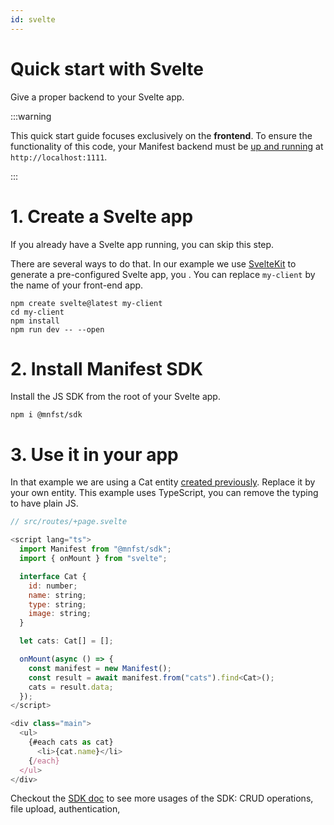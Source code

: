 ```yaml
---
id: svelte
---
```


# Quick start with Svelte

Give a proper backend to your Svelte app.

:::warning

This quick start guide focuses exclusively on the **frontend**. To ensure the functionality of this code, your Manifest backend must be [up and running](install.md) at `http://localhost:1111`.

:::

# 1. Create a Svelte app

If you already have a Svelte app running, you can skip this step.

There are several ways to do that. In our example we use [SvelteKit](https://kit.svelte.dev/) to generate a pre-configured Svelte app, you . You can replace `my-client` by the name of your front-end app.

```
npm create svelte@latest my-client
cd my-client
npm install
npm run dev -- --open
```

# 2. Install Manifest SDK

Install the JS SDK from the root of your Svelte app.

```
npm i @mnfst/sdk
```

# 3. Use it in your app

In that example we are using a Cat entity [created previously](entities.md). Replace it by your own entity. This example uses TypeScript, you can remove the typing to have plain JS.

```js
// src/routes/+page.svelte

<script lang="ts">
  import Manifest from "@mnfst/sdk";
  import { onMount } from "svelte";

  interface Cat {
    id: number;
    name: string;
    type: string;
    image: string;
  }

  let cats: Cat[] = [];

  onMount(async () => {
    const manifest = new Manifest();
    const result = await manifest.from("cats").find<Cat>();
    cats = result.data;
  });
</script>

<div class="main">
  <ul>
    {#each cats as cat}
      <li>{cat.name}</li>
    {/each}
  </ul>
</div>
```

Checkout the [SDK doc](javascript-sdk.md) to see more usages of the SDK: CRUD operations, file upload, authentication,
